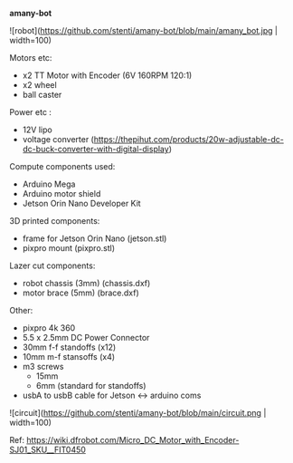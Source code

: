 **amany-bot**

![robot](https://github.com/stenti/amany-bot/blob/main/amany_bot.jpg | width=100)

Motors etc:
- x2 TT Motor with Encoder (6V 160RPM 120:1)
- x2 wheel
- ball caster

Power etc :
- 12V lipo
- voltage converter (https://thepihut.com/products/20w-adjustable-dc-dc-buck-converter-with-digital-display)

Compute components used:
- Arduino Mega
- Arduino motor shield
- Jetson Orin Nano Developer Kit

3D printed components:
- frame for Jetson Orin Nano (jetson.stl)
- pixpro mount (pixpro.stl)

Lazer cut components: 
- robot chassis (3mm) (chassis.dxf)
- motor brace (5mm) (brace.dxf)

Other:
- pixpro 4k 360
- 5.5 x 2.5mm DC Power Connector
- 30mm f-f standoffs (x12)
- 10mm m-f stansoffs (x4)
- m3 screws
  - 15mm
  - 6mm (standard for standoffs)
- usbA to usbB cable for Jetson <-> arduino coms


![circuit](https://github.com/stenti/amany-bot/blob/main/circuit.png | width=100)

Ref:
https://wiki.dfrobot.com/Micro_DC_Motor_with_Encoder-SJ01_SKU__FIT0450
